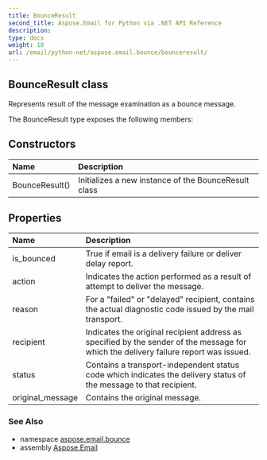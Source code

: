 ```yaml
---
title: BounceResult
second_title: Aspose.Email for Python via .NET API Reference
description: 
type: docs
weight: 10
url: /email/python-net/aspose.email.bounce/bounceresult/
---
```


## BounceResult class

Represents result of the message examination as a bounce message.

The BounceResult type exposes the following members:
## Constructors
| Name | Description |
| :- | :- |
|BounceResult()|Initializes a new instance of the BounceResult class|
## Properties
| Name | Description |
| :- | :- |
|is_bounced|True if email is a delivery failure or deliver delay report.|
|action|Indicates the action performed as a result of attempt to deliver the message.|
|reason|For a "failed" or "delayed" recipient, contains the actual diagnostic code issued by the mail transport.|
|recipient|Indicates the original recipient address as specified by the sender of the message for which the delivery failure report was issued.|
|status|Contains a transport-independent status code which indicates the delivery status of the message to that recipient.|
|original_message|Contains the original message.|

### See Also

* namespace [aspose.email.bounce](/email/python-net/aspose.email.bounce/)
* assembly [Aspose.Email](/slides/python-net/)

